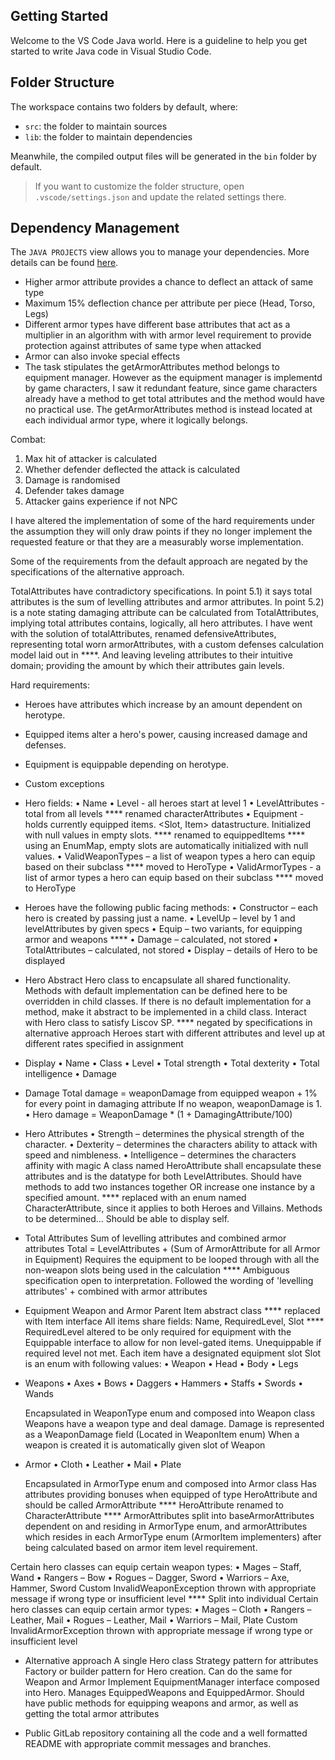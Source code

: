 ## Getting Started

Welcome to the VS Code Java world. Here is a guideline to help you get started to write Java code in Visual Studio Code.

## Folder Structure

The workspace contains two folders by default, where:

- `src`: the folder to maintain sources
- `lib`: the folder to maintain dependencies

Meanwhile, the compiled output files will be generated in the `bin` folder by default.

> If you want to customize the folder structure, open `.vscode/settings.json` and update the related settings there.

## Dependency Management

The `JAVA PROJECTS` view allows you to manage your dependencies. More details can be found [here](https://github.com/microsoft/vscode-java-dependency#manage-dependencies).

- Higher armor attribute provides a chance to deflect an attack of same type
- Maximum 15% deflection chance per attribute per piece (Head, Torso, Legs)
- Different armor types have different base attributes that act as a multiplier in an algorithm with with armor level requirement to provide protection against attributes of same type when attacked
- Armor can also invoke special effects
- The task stipulates the getArmorAttributes method belongs to equipment manager. However as the equipment manager is implementd by game characters, I saw it redundant feature, since game characters already have a method to get total attributes and the method would have no practical use. The getArmorAttributes method is instead located at each individual armor type, where it logically belongs.

Combat:

1. Max hit of attacker is calculated
2. Whether defender deflected the attack is calculated
3. Damage is randomised
4. Defender takes damage
5. Attacker gains experience if not NPC

I have altered the implementation of some of the hard requirements under the assumption they will only draw points if they no longer implement the requested feature or that they are a measurably worse implementation.

Some of the requirements from the default approach are negated by the specifications of the alternative approach.

TotalAttributes have contradictory specifications.
In point 5.1) it says total attributes is the sum of levelling attributes and armor attributes.
In point 5.2) is a note stating damaging attribute can be calculated from TotalAttributes, implying total attributes contains, logically, all hero attributes.
I have went with the solution of totalAttributes, renamed defensiveAttributes, representing total worn armorAttributes, with a custom defenses calculation model laid out in \*\*\*\*. And leaving leveling attributes to their intuitive domain; providing the amount by which their attributes gain levels.

Hard requirements:

- Heroes have attributes which increase by an amount dependent on herotype.
- Equipped items alter a hero's power, causing increased damage and defenses.
- Equipment is equippable depending on herotype.
- Custom exceptions

- Hero fields:
  • Name
  • Level - all heroes start at level 1
  • LevelAttributes - total from all levels
  \*\*\*\* renamed characterAttributes
  • Equipment - holds currently equipped items. <Slot, Item> datastructure. Initialized with null values in empty slots.
  \*\*\*\* renamed to equippedItems
  \*\*\*\* using an EnumMap, empty slots are automatically initialized with null values.
  • ValidWeaponTypes – a list of weapon types a hero can equip based on their subclass
  \*\*\*\* moved to HeroType
  • ValidArmorTypes - a list of armor types a hero can equip based on their subclass
  \*\*\*\* moved to HeroType

- Heroes have the following public facing methods:
  • Constructor – each hero is created by passing just a name.
  • LevelUp – level by 1 and levelAttributes by given specs
  • Equip – two variants, for equipping armor and weapons \*\*\*\*
  • Damage – calculated, not stored
  • TotalAttributes – calculated, not stored
  • Display – details of Hero to be displayed

- Hero
  Abstract Hero class to encapsulate all shared functionality. Methods with default implementation can be defined here to be overridden in child classes. If there is no default implementation for a method, make it abstract to be implemented in a child class.
  Interact with Hero class to satisfy Liscov SP.
  \*\*\*\* negated by specifications in alternative approach
  Heroes start with different attributes and level up at different rates specified in assignment

- Display
  • Name
  • Class
  • Level
  • Total strength
  • Total dexterity
  • Total intelligence
  • Damage

- Damage
  Total damage = weaponDamage from equipped weapon + 1% for every point in damaging attribute
  If no weapon, weaponDamage is 1.
  • Hero damage = WeaponDamage \* (1 + DamagingAttribute/100)

- Hero Attributes
  • Strength – determines the physical strength of the character.
  • Dexterity – determines the characters ability to attack with speed and nimbleness.
  • Intelligence – determines the characters affinity with magic
  A class named HeroAttribute shall encapsulate these attributes and is the datatype for both LevelAttributes. Should have methods to add two instances together OR increase one instance by a specified amount.
  \*\*\*\* replaced with an enum named CharacterAttribute, since it applies to both Heroes and Villains. Methods to be determined...
  Should be able to display self.

- Total Attributes
  Sum of levelling attributes and combined armor attributes
  Total = LevelAttributes + (Sum of ArmorAttribute for all Armor in Equipment)
  Requires the equipment to be looped through with all the non-weapon slots being used in the calculation
  \*\*\*\* Ambiguous specification open to interpretation. Followed the wording of 'levelling attributes' + combined with armor attributes

- Equipment
  Weapon and Armor
  Parent Item abstract class
  \*\*\*\* replaced with Item interface
  All items share fields: Name, RequiredLevel, Slot
  \*\*\*\* RequiredLevel altered to be only required for equipment with the Equippable interface to allow for non level-gated items.
  Unequippable if required level not met.
  Each item have a designated equipment slot
  Slot is an enum with following values:
  • Weapon
  • Head
  • Body
  • Legs

- Weapons
  • Axes
  • Bows
  • Daggers
  • Hammers
  • Staffs
  • Swords
  • Wands

  Encapsulated in WeaponType enum and composed into Weapon class
  Weapons have a weapon type and deal damage.
  Damage is represented as a WeaponDamage field (Located in WeaponItem enum)
  When a weapon is created it is automatically given slot of Weapon

- Armor
  • Cloth
  • Leather
  • Mail
  • Plate

  Encapsulated in ArmorType enum and composed into Armor class
  Has attributes providing bonuses when equipped of type HeroAttribute and should be called ArmorAttribute
  \*\*\*\* HeroAttribute renamed to CharacterAttribute
  \*\*\*\* ArmorAttributes split into baseArmorAttributes dependent on and residing in ArmorType enum, and armorAttributes which resides in each ArmorType enum (ArmorItem implementers) after being calculated based on armor item level requirement.

Certain hero classes can equip certain weapon types:
• Mages – Staff, Wand
• Rangers – Bow
• Rogues – Dagger, Sword
• Warriors – Axe, Hammer, Sword
Custom InvalidWeaponException thrown with appropriate message if wrong type or insufficient level
\*\*\*\* Split into individual
Certain hero classes can equip certain armor types:
• Mages – Cloth
• Rangers – Leather, Mail
• Rogues – Leather, Mail
• Warriors – Mail, Plate
Custom InvalidArmorException thrown with appropriate message if wrong type or insufficient level

- Alternative approach
  A single Hero class
  Strategy pattern for attributes
  Factory or builder pattern for Hero creation. Can do the same for Weapon and Armor
  Implement EquipmentManager interface composed into Hero. Manages EquippedWeapons and EquippedArmor. Should have public methods for equipping weapons and armor, as well as getting the total armor attributes

- Public GitLab repository containing all the code and a well formatted README with appropriate commit messages and branches.
